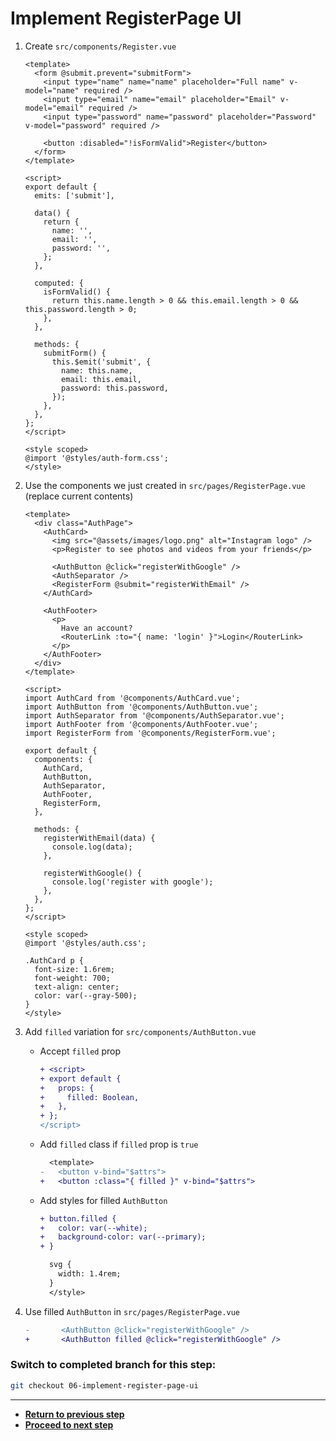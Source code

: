# Implement RegisterPage UI

1. Create `src/components/Register.vue`

   ```vue
   <template>
     <form @submit.prevent="submitForm">
       <input type="name" name="name" placeholder="Full name" v-model="name" required />
       <input type="email" name="email" placeholder="Email" v-model="email" required />
       <input type="password" name="password" placeholder="Password" v-model="password" required />

       <button :disabled="!isFormValid">Register</button>
     </form>
   </template>

   <script>
   export default {
     emits: ['submit'],

     data() {
       return {
         name: '',
         email: '',
         password: '',
       };
     },

     computed: {
       isFormValid() {
         return this.name.length > 0 && this.email.length > 0 && this.password.length > 0;
       },
     },

     methods: {
       submitForm() {
         this.$emit('submit', {
           name: this.name,
           email: this.email,
           password: this.password,
         });
       },
     },
   };
   </script>

   <style scoped>
   @import '@styles/auth-form.css';
   </style>
   ```

1. Use the components we just created in `src/pages/RegisterPage.vue` (replace current contents)

   ```vue
   <template>
     <div class="AuthPage">
       <AuthCard>
         <img src="@assets/images/logo.png" alt="Instagram logo" />
         <p>Register to see photos and videos from your friends</p>

         <AuthButton @click="registerWithGoogle" />
         <AuthSeparator />
         <RegisterForm @submit="registerWithEmail" />
       </AuthCard>

       <AuthFooter>
         <p>
           Have an account?
           <RouterLink :to="{ name: 'login' }">Login</RouterLink>
         </p>
       </AuthFooter>
     </div>
   </template>

   <script>
   import AuthCard from '@components/AuthCard.vue';
   import AuthButton from '@components/AuthButton.vue';
   import AuthSeparator from '@components/AuthSeparator.vue';
   import AuthFooter from '@components/AuthFooter.vue';
   import RegisterForm from '@components/RegisterForm.vue';

   export default {
     components: {
       AuthCard,
       AuthButton,
       AuthSeparator,
       AuthFooter,
       RegisterForm,
     },

     methods: {
       registerWithEmail(data) {
         console.log(data);
       },

       registerWithGoogle() {
         console.log('register with google');
       },
     },
   };
   </script>

   <style scoped>
   @import '@styles/auth.css';

   .AuthCard p {
     font-size: 1.6rem;
     font-weight: 700;
     text-align: center;
     color: var(--gray-500);
   }
   </style>
   ```

1. Add `filled` variation for `src/components/AuthButton.vue`

   - Accept `filled` prop

     ```diff
     + <script>
     + export default {
     +   props: {
     +     filled: Boolean,
     +   },
     + };
     </script>
     ```

   - Add `filled` class if `filled` prop is `true`

     ```diff
       <template>
     -   <button v-bind="$attrs">
     +   <button :class="{ filled }" v-bind="$attrs">
     ```

   - Add styles for filled `AuthButton`

     ```diff
     + button.filled {
     +   color: var(--white);
     +   background-color: var(--primary);
     + }

       svg {
         width: 1.4rem;
       }
       </style>
     ```

1. Use filled `AuthButton` in `src/pages/RegisterPage.vue`

   ```diff
   -       <AuthButton @click="registerWithGoogle" />
   +       <AuthButton filled @click="registerWithGoogle" />
   ```

### Switch to completed branch for this step:

```bash
git checkout 06-implement-register-page-ui
```

---

- [**Return to previous step**](05-implement-login-page-ui.md)
- [**Proceed to next step**](07-initialize-firebase-project.md)
